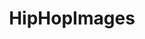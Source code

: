 ---
title: HipHopImages
crosslinks:
- livven
- rapperadayproject
- Kanye
- Hiphopcirclejerk
- hiphopheads
- KingOfTheHill
- realhiphop
- donaldglover
- malefashionadvice
- MarkMyWords
- indieheads
- shittyHDR
- fantanoforever
- streetwear
- delusionalartists
- architecture
- Donald
- ChanceTheRapper
- drawing
- Art
---